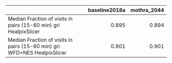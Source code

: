 |                                                                          |   baseline2018a |   mothra_2044 |
|:-------------------------------------------------------------------------|----------------:|--------------:|
| Median Fraction of visits in pairs (15-60 min) gri HealpixSlicer         |           0.895 |         0.894 |
| Median Fraction of visits in pairs (15-60 min) gri WFD+NES HealpixSlicer |           0.901 |         0.901 |
